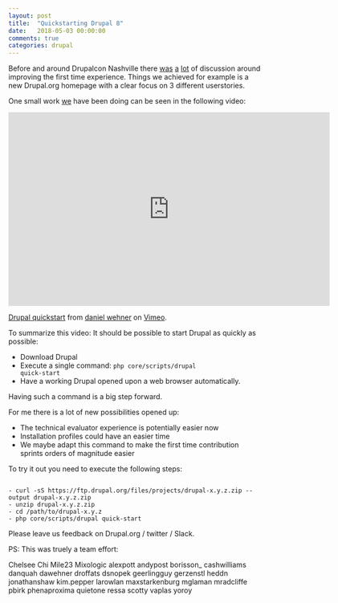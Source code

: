 ```yaml
---
layout: post
title:  "Quickstarting Drupal 8"
date:   2018-05-03 00:00:00
comments: true
categories: drupal
---
```


Before and around Drupalcon Nashville there [was](https://www.drupal.org/project/ideas/issues/2956879) [a](https://dri.es/three-ways-we-can-improve-drupal-evaluator-experience) [lot](http://matthewgrasmick.com/compare-php-frameworks) of discussion around improving the first time experience.
Things we achieved for example is a new Drupal.org homepage with a clear focus on 3 different userstories.

One small work [we](https://www.drupal.org/project/drupal/issues/2911319) have been doing can be seen in the following video:


<iframe src="https://player.vimeo.com/video/267910793" width="640" height="386" frameborder="0" webkitallowfullscreen mozallowfullscreen allowfullscreen></iframe>
<p><a href="https://vimeo.com/267910793">Drupal quickstart</a> from <a href="https://vimeo.com/user7658757">daniel wehner</a> on <a href="https://vimeo.com">Vimeo</a>.</p>

To summarize this video: It should be possible to start Drupal as quickly as possible:

* Download Drupal
* Execute a single command: <code>php core/scripts/drupal quick-start</code>
* Have a working Drupal opened upon a web browser automatically.

Having such a command is a big step forward.

For me there is a lot of new possibilities opened up:

* The technical evaluator experience is potentially easier now
* Installation profiles could have an easier time
* We maybe adapt this command to make the first time contribution sprints orders of magnitude easier

To try it out you need to execute the following steps:

<code>
- curl -sS https://ftp.drupal.org/files/projects/drupal-x.y.z.zip --output drupal-x.y.z.zip
- unzip drupal-x.y.z.zip
- cd /path/to/drupal-x.y.z
- php core/scripts/drupal quick-start
</code>

Please leave us feedback on Drupal.org  / twitter / Slack.


PS:
This was truely a team effort:

Chelsee
Chi
Mile23
Mixologic
alexpott 
andypost
borisson_
cashwilliams
danquah
dawehner
droffats
dsnopek
geerlingguy
gerzenstl
heddn
jonathanshaw
kim.pepper
larowlan
maxstarkenburg
mglaman
mradcliffe 
pbirk
phenaproxima
quietone
ressa
scotty
vaplas
yoroy

